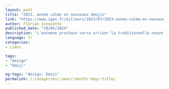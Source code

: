 ```yaml
---
layout: post
title: "2023, année calme en nouveaux émojis"
link: "https://www.igen.fr/ailleurs/2023/07/2023-annee-calme-en-nouveaux-emojis-138295"
author: Florian Innocente
published_date: "19/05/2024"
description: "L'automne prochain verra arriver la traditionnelle nouvelle fournée d'emojis. Ce sera un (maigre) assortiment de nouveaux venus et de symboles qui vont adopter un sens supplémentaire de représentation."
language: fr
categories:
- Liens

tags:
- "design"
- "Emoji"

og-tags: "design, Emoji"
permalink: /:categories/:year/:month/:day/:title/
---
```

